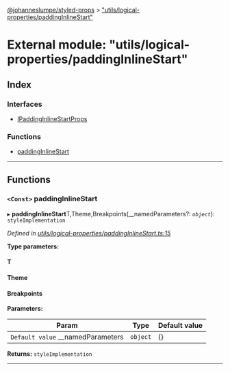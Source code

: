 [@johanneslumpe/styled-props](../README.md) > ["utils/logical-properties/paddingInlineStart"](../modules/_utils_logical_properties_paddinginlinestart_.md)

# External module: "utils/logical-properties/paddingInlineStart"

## Index

### Interfaces

* [IPaddingInlineStartProps](../interfaces/_utils_logical_properties_paddinginlinestart_.ipaddinginlinestartprops.md)

### Functions

* [paddingInlineStart](_utils_logical_properties_paddinginlinestart_.md#paddinginlinestart)

---

## Functions

<a id="paddinginlinestart"></a>

### `<Const>` paddingInlineStart

▸ **paddingInlineStart**T,Theme,Breakpoints(__namedParameters?: *`object`*): `styleImplementation`

*Defined in [utils/logical-properties/paddingInlineStart.ts:15](https://github.com/johanneslumpe/styled-props/blob/3abf398/src/utils/logical-properties/paddingInlineStart.ts#L15)*

**Type parameters:**

#### T 
#### Theme 
#### Breakpoints 
**Parameters:**

| Param | Type | Default value |
| ------ | ------ | ------ |
| `Default value` __namedParameters | `object` |  {} |

**Returns:** `styleImplementation`

___


